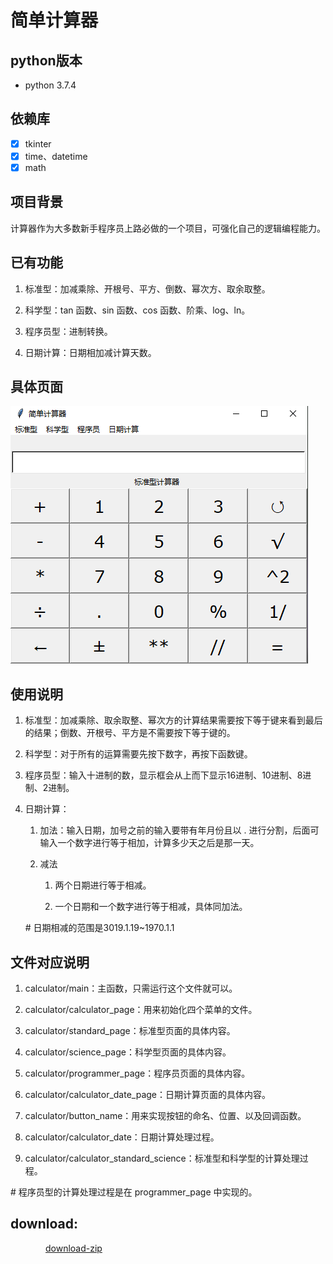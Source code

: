 <!--
 * @Author: your name
 * @Date: 2019-12-16 19:14:57
 * @LastEditTime : 2019-12-18 10:07:18
 * @LastEditors  : Please set LastEditors
 * @Description: In User Settings Edit
 * @FilePath: \calculator2.1.0\one-1\README.md
 -->

# 简单计算器

## python版本

+ python 3.7.4

## 依赖库

- [x] tkinter
- [x] time、datetime
- [x] math

## 项目背景

计算器作为大多数新手程序员上路必做的一个项目，可强化自己的逻辑编程能力。

## 已有功能

1. 标准型：加减乘除、开根号、平方、倒数、幂次方、取余取整。
2. 科学型：tan 函数、sin 函数、cos 函数、阶乘、log、ln。

3. 程序员型：进制转换。

4. 日期计算：日期相加减计算天数。
   
## 具体页面


![简单计算器的具体页面](images/具体页面.png)


## 使用说明

1. 标准型：加减乘除、取余取整、幂次方的计算结果需要按下等于键来看到最后的结果；倒数、开根号、平方是不需要按下等于键的。

2. 科学型：对于所有的运算需要先按下数字，再按下函数键。

3. 程序员型：输入十进制的数，显示框会从上而下显示16进制、10进制、8进制、2进制。

4. 日期计算：
   1. 加法：输入日期，加号之前的输入要带有年月份且以 . 进行分割，后面可输入一个数字进行等于相加，计算多少天之后是那一天。

   2. 减法
      1. 两个日期进行等于相减。

      2. 一个日期和一个数字进行等于相减，具体同加法。

    \#  日期相减的范围是3019.1.19~1970.1.1


## 文件对应说明

1. calculator/main：主函数，只需运行这个文件就可以。

2. calculator/calculator_page：用来初始化四个菜单的文件。

3. calculator/standard_page：标准型页面的具体内容。

4. calculator/science_page：科学型页面的具体内容。

5. calculator/programmer_page：程序员页面的具体内容。

6. calculator/calculator_date_page：日期计算页面的具体内容。

7. calculator/button_name：用来实现按钮的命名、位置、以及回调函数。

8. calculator/calculator_date：日期计算处理过程。

9. calculator/calculator_standard_science：标准型和科学型的计算处理过程。

\# 程序员型的计算处理过程是在 programmer_page 中实现的。

## download:

&#8195;&#8195;&#8195;&#8195;[download-zip](https://github.com/Gemini128663/calculator2.1.0
)

